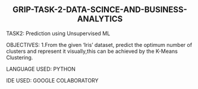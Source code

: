 <h2><center> GRIP-TASK-2-DATA-SCINCE-AND-BUSINESS-ANALYTICS </center></h2>

TASK2: Prediction using Unsupervised ML

OBJECTIVES:
1.From the given ‘Iris’ dataset, predict the optimum number of clusters and represent it visually,this can be achieved by the K-Means Clustering.

LANGUAGE USED:
PYTHON

IDE USED:
GOOGLE COLABORATORY
